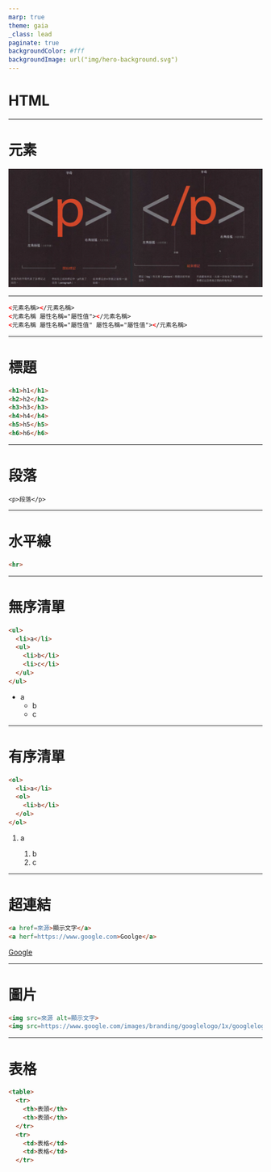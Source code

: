 ```yaml
---
marp: true
theme: gaia
_class: lead
paginate: true
backgroundColor: #fff
backgroundImage: url("img/hero-background.svg")
---
```

<style>
marp-pre{
     border-radius: 13px;
}
code{
    border-radius: 7px;
}
</style>

# HTML

---

# 元素
![bg contain](img/html-element.png)

---

```html
<元素名稱></元素名稱>
<元素名稱 屬性名稱="屬性值"></元素名稱>
<元素名稱 屬性名稱="屬性值" 屬性名稱="屬性值"></元素名稱>
```

---

# 標題
```html
<h1>h1</h1>
<h2>h2</h2>
<h3>h3</h3>
<h4>h4</h4>
<h5>h5</h5>
<h6>h6</h6>
```

---

# 段落
`<p>段落</p>`

---

# 水平線
```html
<hr>
```

---

# 無序清單
```html
<ul>
  <li>a</li>
  <ul>
    <li>b</li>
    <li>c</li>
  </ul>
</ul>
```
+ a
  + b
  + c

---

# 有序清單
```html
<ol>
  <li>a</li>
  <ol>
    <li>b</li>
  </ol>
</ol>
```
<ol>
  <li>a</li>
  <ol>
    <li>b</li>
    <li>c</li>
  </ol>
</ol>

---

# 超連結
```html
<a href=來源>顯示文字</a>
<a herf=https://www.google.com>Goolge</a>
```
[Google](https://www.google.com)

---

# 圖片
```html
<img src=來源 alt=顯示文字>
<img src=https://www.google.com/images/branding/googlelogo/1x/googlelogo_color_272x92dp.png alt=Google>
```

---

# 表格
```html
<table>
  <tr>
    <th>表頭</th>
    <th>表頭</th>
  </tr>
  <tr>
    <td>表格</td>
    <td>表格</td>
  </tr>
```
